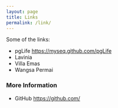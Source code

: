 ```yaml
---
layout: page
title: Links
permalink: /link/
---
```


Some of the links:
- pgLife https://myseq.github.com/pgLife
- Lavinia 
- Villa Emas
- Wangsa Permai


### More Information
- GitHub https://github.com/ 
